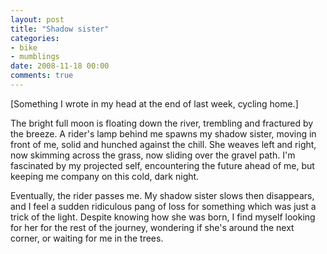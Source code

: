 ```yaml
---
layout: post
title: "Shadow sister"
categories:
- bike
- mumblings
date: 2008-11-18 00:00
comments: true
---
```


<p>[Something I wrote in my head at the end of last week, cycling home.]</p>

<p>The bright full moon is floating down the river, trembling and fractured by the breeze. A rider's lamp behind me spawns my shadow sister, moving in front of me, solid and hunched against the chill. She weaves left and right, now skimming across the grass, now sliding over the gravel path. I'm fascinated by my projected self, encountering the future ahead of me, but keeping me company on this cold, dark night.</p>

<p>Eventually, the rider passes me. My shadow sister slows then disappears, and I feel a sudden ridiculous pang of loss for something which was just a trick of the light. Despite knowing how she was born, I find myself looking for her for the rest of the journey, wondering if she's around the next corner, or waiting for me in the trees.</p>



